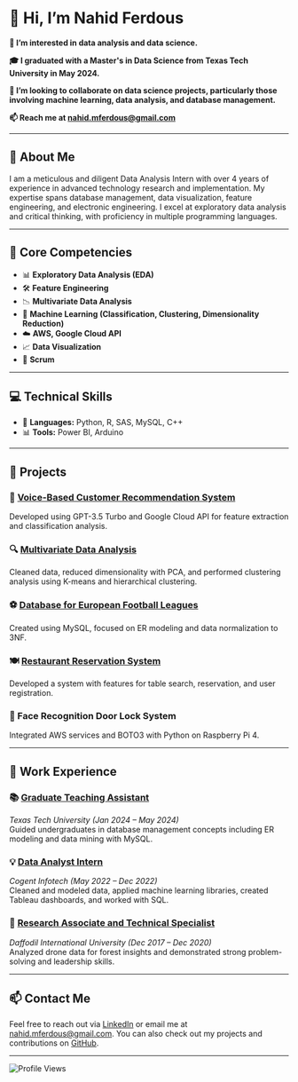 # 👋 Hi, I’m Nahid Ferdous

**👀 I’m interested in data analysis and data science.**

**🎓 I graduated with a Master's in Data Science from Texas Tech University in May 2024.**

**💞️ I’m looking to collaborate on data science projects, particularly those involving machine learning, data analysis, and database management.**

**📫 Reach me at nahid.mferdous@gmail.com**

---

## 📝 About Me

I am a meticulous and diligent Data Analysis Intern with over 4 years of experience in advanced technology research and implementation. My expertise spans database management, data visualization, feature engineering, and electronic engineering. I excel at exploratory data analysis and critical thinking, with proficiency in multiple programming languages.

---

## 🚀 Core Competencies

- 📊 **Exploratory Data Analysis (EDA)**
- 🛠️ **Feature Engineering**
- 📉 **Multivariate Data Analysis**
- 🤖 **Machine Learning (Classification, Clustering, Dimensionality Reduction)**
- ☁️ **AWS, Google Cloud API**
- 📈 **Data Visualization**
- 📅 **Scrum**

---

## 💻 Technical Skills

- 🐍 **Languages:** Python, R, SAS, MySQL, C++
- 📊 **Tools:** Power BI, Arduino

---

## 📂 Projects

### 🎤 [Voice-Based Customer Recommendation System](https://github.com/Nahidf21/Leveraging-Machine-Learning-for-Predictive-Analytics-in-Automotive-Sales)
Developed using GPT-3.5 Turbo and Google Cloud API for feature extraction and classification analysis.

### 🔍 [Multivariate Data Analysis](https://github.com/Nahidf21/Unravelling-the-Complexities-of-Student-Stress-Factors)
Cleaned data, reduced dimensionality with PCA, and performed clustering analysis using K-means and hierarchical clustering.

### ⚽ [Database for European Football Leagues](https://github.com/Nahidf21/European-Football-Model-MySQL)
Created using MySQL, focused on ER modeling and data normalization to 3NF.

### 🍽️ [Restaurant Reservation System](https://github.com/Nahidf21/Resturent-Reservation-System-/blob/main/Final%20-%2007-08%20.ipynb)
Developed a system with features for table search, reservation, and user registration.

### 🚪 Face Recognition Door Lock System
Integrated AWS services and BOTO3 with Python on Raspberry Pi 4.

---

## 💼 Work Experience

### 📚 [Graduate Teaching Assistant](https://github.com/Nahidf21/Graduate-Teaching-Assistant-MySQL-Work-Solutions-At-Texas-Tech-University)
*Texas Tech University (Jan 2024 – May 2024)*  
Guided undergraduates in database management concepts including ER modeling and data mining with MySQL.

### 💡 [Data Analyst Intern](https://github.com/Nahidf21/The-2018-Winter-Olympics-medal-prediction-for-the-host-country-/blob/main/Olympic_history_analysis.ipynb)
*Cogent Infotech (May 2022 – Dec 2022)*  
Cleaned and modeled data, applied machine learning libraries, created Tableau dashboards, and worked with SQL.

### 🌳 [Research Associate and Technical Specialist](https://sites.nationalacademies.org/PGA/PEER/PEERscience/PGA_181419)
*Daffodil International University (Dec 2017 – Dec 2020)*  
Analyzed drone data for forest insights and demonstrated strong problem-solving and leadership skills.

---

## 📫 Contact Me

Feel free to reach out via [LinkedIn](https://www.linkedin.com/in/nahidferdousuavbd) or email me at nahid.mferdous@gmail.com. You can also check out my projects and contributions on [GitHub](https://github.com/Nahidf21).

---

![Profile Views](https://komarev.com/ghpvc/?username=Nahidf21&color=blue)
